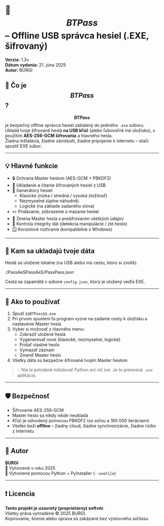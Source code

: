 # 🔐 $$BTPass$$ – Offline USB správca hesiel (.EXE, šifrovaný)

**Verzia:** 1.3v  
**Dátum vydania:** 21. júna 2025  
**Autor:** BURGI  

## 🧰 Čo je $$BTPass$$?

**$$BTPass$$** je bezpečný offline správca hesiel zabalený do jediného `.exe` súboru.  
Ukladá tvoje šifrované heslá **na USB kľúč** (alebo ľubovoľné iné úložisko), s použitím **AES-256-GCM šifrovania** a hlavného hesla.  
Žiadna inštalácia, žiadne závislosti, žiadne pripojenie k internetu – stačí spustiť EXE súbor.

---

## 💡 Hlavné funkcie

- 🔒 Ochrana Master heslom (AES-GCM + PBKDF2)
- 💾 Ukladanie a čítanie šifrovaných hesiel z USB
- 🔑 Generátory hesiel:
  - Klasické (nízka / stredná / vysoká zložitosť)
  - Nezmyselné (úplne náhodné)
  - Logické (na základe zadaného slova)
- ✏️ Pridávanie, zobrazenie a mazanie hesiel
- 🔐 Zmena Master hesla s prešifrovaním všetkých údajov
- 🧠 Kontrola integrity dát (detekcia manipulácie / zlé heslo)
- 🪟 Konzolové rozhranie (kompatibilné s Windows)

---

## 📁 Kam sa ukladajú tvoje dáta

Heslá sú uložené lokálne (na USB alebo inú cestu, ktorú si zvolíš):

<disk>:/PassAeSPassAeS/PassPass.json

Cesta sa zapamätá v súbore `config.json`, ktorý je uložený vedľa EXE.

---

## 🚀 Ako to používať

1. Spusť `$$BTPass$$.exe`
2. Pri prvom spustení ťa program vyzve na zadanie cesty k úložisku a nastavenie Master hesla
3. Vyber si možnosť z hlavného menu:
   - Zobraziť uložené heslá
   - Vygenerovať nové (klasické, nezmyselné, logické)
   - Pridať vlastné heslo
   - Vymazať záznam
   - Zmeniť Master heslo
4. Všetky dáta sú bezpečne šifrované tvojím Master heslom

> 💡 Nie je potrebné inštalovať Python ani nič iné. Je to prenosná `.exe` aplikácia.

---

## 🛡️ Bezpečnosť

- Šifrovanie AES-256-GCM
- Master heslo sa nikdy nikde neukladá
- Kľúč je odvodený pomocou PBKDF2 (so soľou a 160 000 iteráciami)
- Všetko beží **offline** – žiadny cloud, žiadne synchronizácie, žiadne riziko z internetu

---

## 👤 Autor

**BURGI**  
📅 Vytvorené v roku 2025  
📌 Vytvorené pomocou Python + PyInstaller (`--onefile`)

---

## ❗ Licencia

**Tento projekt je uzavretý (proprietárny) softvér.**  
Všetky práva vyhradené © 2025 BURGI.  
Kopírovanie, šírenie alebo úprava sú zakázané bez výslovného súhlasu.
